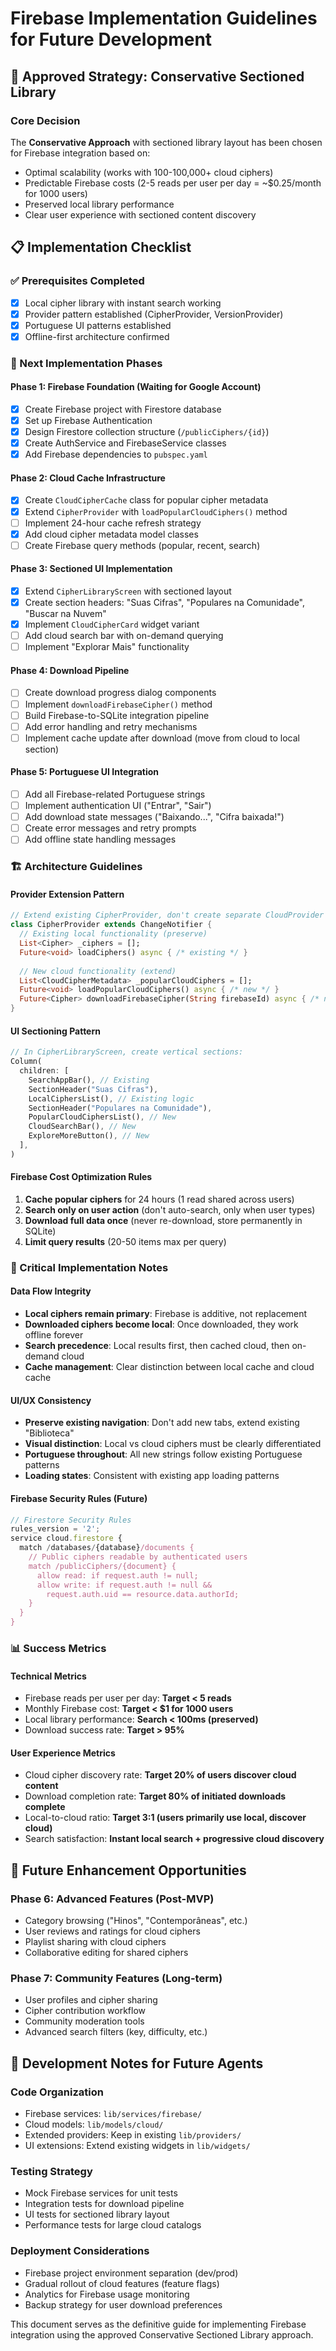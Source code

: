 # Firebase Implementation Guidelines for Future Development

## 🎯 Approved Strategy: Conservative Sectioned Library

### Core Decision
The **Conservative Approach** with sectioned library layout has been chosen for Firebase integration based on:
- Optimal scalability (works with 100-100,000+ cloud ciphers)
- Predictable Firebase costs (2-5 reads per user per day = ~$0.25/month for 1000 users)
- Preserved local library performance
- Clear user experience with sectioned content discovery

## 📋 Implementation Checklist

### ✅ Prerequisites Completed
- [x] Local cipher library with instant search working
- [x] Provider pattern established (CipherProvider, VersionProvider)
- [x] Portuguese UI patterns established
- [x] Offline-first architecture confirmed

### 🔄 Next Implementation Phases

#### Phase 1: Firebase Foundation (Waiting for Google Account)
- [x] Create Firebase project with Firestore database
- [x] Set up Firebase Authentication
- [x] Design Firestore collection structure (`/publicCiphers/{id}`)
- [x] Create AuthService and FirebaseService classes
- [x] Add Firebase dependencies to `pubspec.yaml`

#### Phase 2: Cloud Cache Infrastructure 
- [x] Create `CloudCipherCache` class for popular cipher metadata
- [x] Extend `CipherProvider` with `loadPopularCloudCiphers()` method
- [ ] Implement 24-hour cache refresh strategy
- [x] Add cloud cipher metadata model classes
- [ ] Create Firebase query methods (popular, recent, search)

#### Phase 3: Sectioned UI Implementation
- [x] Extend `CipherLibraryScreen` with sectioned layout
- [x] Create section headers: "Suas Cifras", "Populares na Comunidade", "Buscar na Nuvem"
- [x] Implement `CloudCipherCard` widget variant
- [ ] Add cloud search bar with on-demand querying
- [ ] Implement "Explorar Mais" functionality

#### Phase 4: Download Pipeline
- [ ] Create download progress dialog components
- [ ] Implement `downloadFirebaseCipher()` method
- [ ] Build Firebase-to-SQLite integration pipeline
- [ ] Add error handling and retry mechanisms
- [ ] Implement cache update after download (move from cloud to local section)

#### Phase 5: Portuguese UI Integration
- [ ] Add all Firebase-related Portuguese strings
- [ ] Implement authentication UI ("Entrar", "Sair")
- [ ] Add download state messages ("Baixando...", "Cifra baixada!")
- [ ] Create error messages and retry prompts
- [ ] Add offline state handling messages

### 🏗️ Architecture Guidelines

#### Provider Extension Pattern
```dart
// Extend existing CipherProvider, don't create separate CloudProvider
class CipherProvider extends ChangeNotifier {
  // Existing local functionality (preserve)
  List<Cipher> _ciphers = [];
  Future<void> loadCiphers() async { /* existing */ }
  
  // New cloud functionality (extend)
  List<CloudCipherMetadata> _popularCloudCiphers = [];
  Future<void> loadPopularCloudCiphers() async { /* new */ }
  Future<Cipher> downloadFirebaseCipher(String firebaseId) async { /* new */ }
}
```

#### UI Sectioning Pattern
```dart
// In CipherLibraryScreen, create vertical sections:
Column(
  children: [
    SearchAppBar(), // Existing
    SectionHeader("Suas Cifras"), 
    LocalCiphersList(), // Existing logic
    SectionHeader("Populares na Comunidade"),
    PopularCloudCiphersList(), // New
    CloudSearchBar(), // New
    ExploreMoreButton(), // New
  ],
)
```

#### Firebase Cost Optimization Rules
1. **Cache popular ciphers** for 24 hours (1 read shared across users)
2. **Search only on user action** (don't auto-search, only when user types)
3. **Download full data once** (never re-download, store permanently in SQLite)
4. **Limit query results** (20-50 items max per query)

### 🚨 Critical Implementation Notes

#### Data Flow Integrity
- **Local ciphers remain primary**: Firebase is additive, not replacement
- **Downloaded ciphers become local**: Once downloaded, they work offline forever
- **Search precedence**: Local results first, then cached cloud, then on-demand cloud
- **Cache management**: Clear distinction between local cache and cloud cache

#### UI/UX Consistency
- **Preserve existing navigation**: Don't add new tabs, extend existing "Biblioteca"
- **Visual distinction**: Local vs cloud ciphers must be clearly differentiated
- **Portuguese throughout**: All new strings follow existing Portuguese patterns
- **Loading states**: Consistent with existing app loading patterns

#### Firebase Security Rules (Future)
```javascript
// Firestore Security Rules
rules_version = '2';
service cloud.firestore {
  match /databases/{database}/documents {
    // Public ciphers readable by authenticated users
    match /publicCiphers/{document} {
      allow read: if request.auth != null;
      allow write: if request.auth != null && 
        request.auth.uid == resource.data.authorId;
    }
  }
}
```

### 📊 Success Metrics

#### Technical Metrics
- Firebase reads per user per day: **Target < 5 reads**
- Monthly Firebase cost: **Target < $1 for 1000 users**
- Local library performance: **Search < 100ms (preserved)**
- Download success rate: **Target > 95%**

#### User Experience Metrics  
- Cloud cipher discovery rate: **Target 20% of users discover cloud content**
- Download completion rate: **Target 80% of initiated downloads complete**
- Local-to-cloud ratio: **Target 3:1 (users primarily use local, discover cloud)**
- Search satisfaction: **Instant local search + progressive cloud discovery**

## 🔮 Future Enhancement Opportunities

### Phase 6: Advanced Features (Post-MVP)
- Category browsing ("Hinos", "Contemporâneas", etc.)
- User reviews and ratings for cloud ciphers
- Playlist sharing with cloud ciphers
- Collaborative editing for shared ciphers

### Phase 7: Community Features (Long-term)
- User profiles and cipher sharing
- Cipher contribution workflow
- Community moderation tools
- Advanced search filters (key, difficulty, etc.)

## 📝 Development Notes for Future Agents

### Code Organization
- Firebase services: `lib/services/firebase/`
- Cloud models: `lib/models/cloud/`
- Extended providers: Keep in existing `lib/providers/`
- UI extensions: Extend existing widgets in `lib/widgets/`

### Testing Strategy
- Mock Firebase services for unit tests
- Integration tests for download pipeline
- UI tests for sectioned library layout
- Performance tests for large cloud catalogs

### Deployment Considerations
- Firebase project environment separation (dev/prod)
- Gradual rollout of cloud features (feature flags)
- Analytics for Firebase usage monitoring
- Backup strategy for user download preferences

This document serves as the definitive guide for implementing Firebase integration using the approved Conservative Sectioned Library approach.